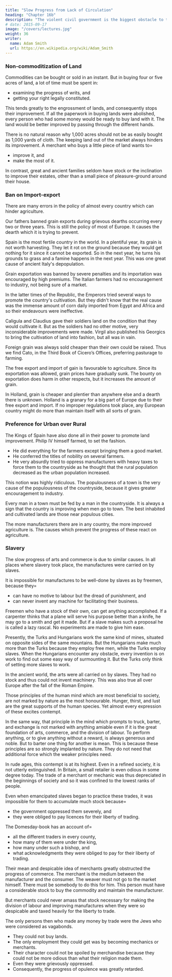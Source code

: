 ```yaml
---
title: "Slow Progress from Lack of Circulation"
heading: "Chapter 16b"
description: "The violent civil government is the biggest obstacle to the progress of opulence"
# date: 2015-09-17
image: "/covers/lectures.jpg"
weight: 36
writer:
  name: Adam Smith
  url: https://en.wikipedia.org/wiki/Adam_Smith
---
```



### Non-commoditization of Land

Commodities can be bought or sold in an instant. But in buying four or five acres of land, a lot of time must be spent in: 
- examining the progress of writs, and
- getting your right legally constituted.

This tends greatly to the engrossment of lands, and consequently stops their improvement. If all the paperwork in buying lands were abolished, every person who had some money would be ready to buy land with it. The land would be better improved by passing through the different hands.

There is no natural reason why 1,000 acres should not be as easily bought as 1,000 yards of cloth. The keeping land out of the market always hinders its improvement. A merchant who buys a little piece of land wants to= 
- improve it, and
- make the most of it.

In contrast, great and ancient families seldom have stock or the inclination to improve their estates, other than a small piece of pleasure-ground around their house.


### Ban on Import-export

There are many errors in the policy of almost every country which can hinder agriculture.

Our fathers banned grain exports during grievous dearths occurring every two or three years. This is still the policy of most of Europe. It causes the dearth which it is trying to prevent.

Spain is the most fertile country in the world. In a plentiful year, its grain is not worth harvesting. They let it rot on the ground because they would get nothing for it since it cannot be exported. So in the next year, he turns his grounds to grass and a famine happens in the next year. This was one great cause of ancient Italy's depopulation.


<!-- The cause of this is not the indolence of the people, as is commonly imagined.
    The cause is that the farmer is unable to dispose of his corn this year. -->

<!--         He sows more than can be disposed of for the following season.
 -->

Grain exportation was banned by severe penalties and its importation was encouraged by high premiums. The Italian farmers had no encouragement to industry, not being sure of a market. 

In the latter times of the Republic, the Emperors tried several ways to promote the country's cultivation. But they didn't know that the real cause was the immense amount of corn daily imported from Egypt and Africa and so their endeavours were ineffective.

Caligula and Claudius gave their soldiers land on the condition that they would cultivate it. But as the soldiers had no other motive, very inconsiderable improvements were made. Virgil also published his Georgics to bring the cultivation of land into fashion, but all was in vain.

Foreign grain was always sold cheaper than their own could be raised. Thus we find Cato, in the Third Book of Cicero’s Offices, preferring pasturage to farming. 

The free export and import of gain is favourable to agriculture. Since its exportation was allowed, grain prices have gradually sunk. The bounty on exportation does harm in other respects, but it increases the amount of grain.         

In Holland, grain is cheaper and plentier than anywhere else and a dearth there is unknown. Holland is a granary for a big part of Europe due to their free export and import. If no improper regulations took place, any European country might do more than maintain itself with all sorts of grain.


### Preference for Urban over Rural

The Kings of Spain have also done all in their power to promote land improvement. Philip IV himself farmed, to set the fashion. 
- He did everything for the farmers except bringing them a good market. 
- He conferred the titles of nobility on several farmers. 
- He very absurdly tried to oppress manufacturers with heavy taxes to force them to the countryside as he thought that the rural population decreased as the urban population increased. 

This notion was highly ridiculous. The populousness of a town is the very cause of the populousness of the countryside, because it gives greater encouragement to industry. 

Every man in a town must be fed by a man in the countryside. It is always a sign that the country is improving when men go to town. The best inhabited and cultivated lands are those near populous cities.

<!-- All these causes have hindered, and still hinder, the improvement of agriculture -- the most important industry. -->

The more manufacturers there are in any country, the more improved agriculture is. The causes which prevent the progress of these react on agriculture.


### Slavery

The slow progress of arts and commerce is due to similar causes. In all places where slavery took place, the manufactures were carried on by slaves.

It is impossible for manufactures to be well-done by slaves as by freemen, because they= 
- can have no motive to labour but the dread of punishment, and
- can never invent any machine for facilitating their business.

Freemen who have a stock of their own, can get anything accomplished. If a carpenter thinks that a plane will serve his purpose better than a knife, he may go to a smith and get it made. But if a slave makes such a proposal he is called a lazy rascal. No experiments are made to give him ease.

Presently, the Turks and Hungarians work the same kind of mines, situated on opposite sides of the same mountains. But the Hungarians make much more than the Turks because they employ free men, while the Turks employ slaves. When the Hungarians encounter any obstacle, every invention is on work to find out some easy way of surmounting it. But the Turks only think of setting more slaves to work.

In the ancient world, the arts were all carried on by slaves. They had no stock and thus could not invent machinery. This was also true all over Europe after the fall of the Roman Empire.

Those principles of the human mind which are most beneficial to society, are not marked by nature as the most honourable. Hunger, thirst, and lust are the great supports of the human species. Yet almost every expression of these excites contempt.

In the same way, that principle in the mind which prompts to truck, barter, and exchange is not marked with anything amiable even if it is the great foundation of arts, commerce, and the division of labour. To perform anything, or to give anything without a reward, is always generous and noble. But to barter one thing for another is mean. This is because these principles are so strongly implanted by nature. They do not need that additional force which the weaker principles need.

In rude ages, this contempt is at its highest. Even in a refined society, it is not utterly extinguished. In Britain, a small retailer is even odious in some degree today. The trade of a merchant or mechanic was thus depreciated in the beginnings of society and so it was confined to the lowest ranks of people.

Even when emancipated slaves began to practice these trades, it was impossible for them to accumulate much stock because= 
- the government oppressed them severely, and
- they were obliged to pay licences for their liberty of trading.

The Domesday-book has an account of= 
- all the different traders in every county,
- how many of them were under the king,
- how many under such a bishop, and
- what acknowledgments they were obliged to pay for their liberty of trading.

Their mean and despicable idea of merchants greatly obstructed the progress of commerce. The merchant is the medium between the manufacturer and the consumer. The weaver must not go to the market himself. There must be somebody to do this for him. This person must have a considerable stock to buy the commodity and maintain the manufacturer. 

But merchants could never amass that stock necessary for making the division of labour and improving manufactures when they were so despicable and taxed heavily for the liberty to trade.

The only persons then who made any money by trade were the Jews who were considered as vagabonds.
- They could not buy lands.
- The only employment they could get was by becoming mechanics or merchants.
- Their character could not be spoiled by merchandise because they could not be more odious than what their religion made them.
- Even they were grievously oppressed.
- Consequently, the progress of opulence was greatly retarded.


